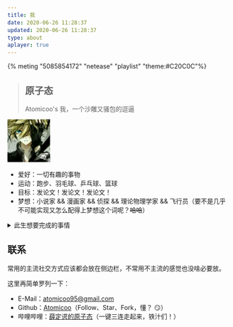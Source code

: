 ```yaml
---
title: 我
date: 2020-06-26 11:28:37
updated: 2020-06-26 11:28:37
type: about
aplayer: true
---
```


{% meting "5085854172" "netease" "playlist" "theme:#C20C0C"%}

> ## 原子态
> 
> Atomicoo's
> 我，一个沙雕又骚包的逗逼

<div class="text-center">
  <div class="site-author-avatar">
    <img src="/images/avatar.jpg" alt="portrait" title="ID : 原子态" width="96">
  </div>
</div>

- 爱好：一切有趣的事物
- 运动：跑步、羽毛球、乒乓球、篮球
- 目标：发论文！发论文！发论文！
- 梦想：小说家 && 漫画家 && 侦探 && 理论物理学家 && 飞行员（要不是几乎不可能实现又怎么配得上梦想这个词呢？~~哈哈~~）

<details>
<summary>此生想要完成的事情</summary>

- [ ] 维护一个超过 1k Star 的项目
- [ ] 正儿八经对喜欢的女孩表一次白
- [ ] 精通一种乐器（电子琴？架子鼓？）
- [ ] 房车旅行，四海为家地生活一年
- [ ] 成为一个至少自己并不讨厌的人

</details>

## 联系

常用的主流社交方式应该都会放在侧边栏，不常用不主流的感觉也没啥必要放。

这里再简单罗列一下：

- E-Mail：[atomicoo95@gmail.com](mailto:atomicoo95@gmail.com)
- Github：[Atomicoo](https://github.com/atomicoo)（Follow、Star、Fork，懂？ :smirk:）
- 哔哩哔哩：[薛定谔的原子态](https://space.bilibili.com/409646386)（一键三连走起来，铁汁们！）
